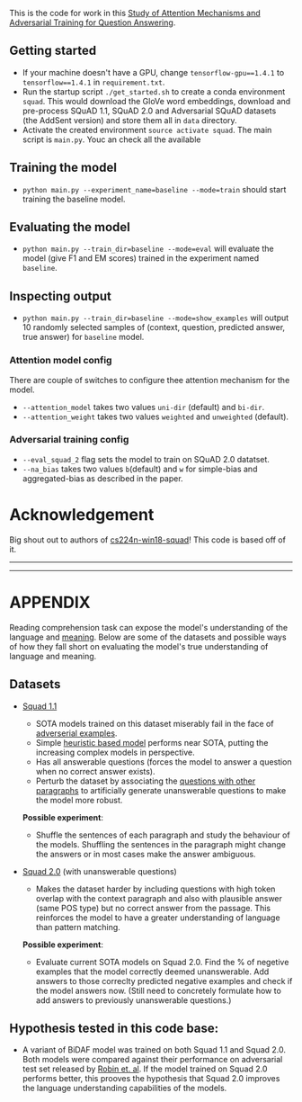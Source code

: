 This is the code for work in this [Study of Attention Mechanisms and Adversarial Training for Question Answering]. 

## Getting started
- If your machine doesn't have a GPU, change `tensorflow-gpu==1.4.1` to `tensorflow==1.4.1` in `requirement.txt`.
- Run the startup script `./get_started.sh` to create a conda environment `squad`. This would download the GloVe word embeddings, download and pre-process SQuAD 1.1, SQuAD 2.0 and Adversarial SQuAD datasets (the AddSent version) and store them all in `data` directory. 
- Activate the created environment `source activate squad`. The main script is `main.py`. Youc an check all the available 

## Training the model
- `python main.py --experiment_name=baseline --mode=train` should start training the baseline model.
## Evaluating the model
- `python main.py --train_dir=baseline --mode=eval` will evaluate the model (give F1 and EM scores) trained in the experiment named `baseline`.
## Inspecting output
- `python main.py --train_dir=baseline --mode=show_examples` will output 10 randomly selected samples of (context, question, predicted answer, true answer) for `baseline` model.

### Attention model config
There are couple of switches to configure thee attention mechanism for the model.
- `--attention_model` takes two values `uni-dir` (default) and `bi-dir`.
- `--attention_weight` takes two values `weighted` and `unweighted` (default).
### Adversarial training config
- `--eval_squad_2` flag sets the model to train on SQuAD 2.0 datatset.
- `--na_bias` takes two values `b`(default) and `w` for simple-bias and aggregated-bias as described in the paper.

# Acknowledgement
Big shout out to authors of [cs224n-win18-squad]! This code is based off of it.

----
----

# APPENDIX

Reading comprehension task can expose the model's understanding of the language and [meaning](https://plato.stanford.edu/entries/meaning/). Below are some of the datasets and possible ways of how they fall short on evaluating the model's true understanding of language and meaning.

## Datasets
- [Squad 1.1][1]
  * SOTA models trained on this dataset miserably fail in the face of [adverserial examples].
  * Simple [heuristic based model] performs near SOTA, putting the increasing complex models in perspective.
  * Has all answerable questions (forces the model to answer a question when no correct answer exists).
  * Perturb the dataset by associating the [questions with other paragraphs] to artificially generate unanswerable questions to make the model more robust.
  
  **Possible experiment**: 
  * Shuffle the sentences of each paragraph and study the behaviour of the models. Shuffling the sentences in the paragraph might change the answers or in most cases make the answer ambiguous.
- [Squad 2.0][2] (with unanswerable questions)
  * Makes the dataset harder by including questions with high token overlap with the context paragraph and also with plausible answer (same POS type) but no correct answer from the passage. This reinforces the model to have a greater understanding of language than pattern matching.
  
  **Possible experiment**: 
  * Evaluate current SOTA models on Squad 2.0. Find the % of negetive examples that the model correctly deemed unanswerable. Add answers to those correclty predicted negative examples and check if the model answers now. (Still need to concretely formulate how to add answers to previously unanswerable questions.)

## Hypothesis tested in this code base:
* A variant of BiDAF model was trained on both Squad 1.1 and Squad 2.0. Both models were compared against their performance on adversarial test set released by [Robin et. al]. If the model trained on Squad 2.0 performs better, this prooves the hypothesis that Squad 2.0 improves the language understanding capabilities of the models.
 
 [1]: https://arxiv.org/abs/1606.05250
 [2]: https://arxiv.org/abs/1806.03822
 [adverserial examples]: https://arxiv.org/abs/1707.07328
 [Robin et. al]: https://arxiv.org/abs/1707.07328
 [heuristic based model]: https://arxiv.org/abs/1703.04816
 [questions with other paragraphs]: https://arxiv.org/pdf/1710.10723.pdf
 [cs224n-win18-squad]: https://github.com/abisee/cs224n-win18-squad 
 [Study of Attention Mechanisms and Adversarial Training for Question Answering]: https://drive.google.com/file/d/1Y-cmOsCboaB8R-1QbykbjVM3h-xhywsY/view?usp=sharing

